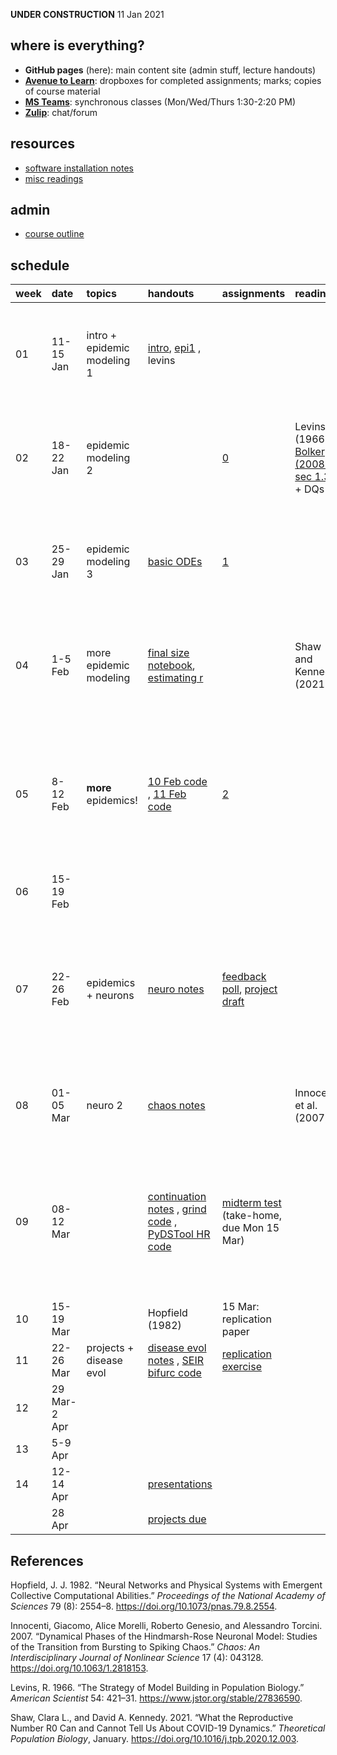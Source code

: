**UNDER CONSTRUCTION** 11 Jan 2021

where is everything?
--------------------

-   **GitHub pages** (here): main content site (admin stuff, lecture
    handouts)
-   [**Avenue to
    Learn**](%22https://avenue.cllmcmaster.ca/d2l/home/375748%22):
    dropboxes for completed assignments; marks; copies of course
    material
-   [**MS
    Teams**](https://teams.microsoft.com/l/channel/19%3ab78dff12b6774967ba803b12f8bf97cc%40thread.tacv2/General?groupId=265918a5-0ac6-41d8-95c9-b0b1563f87f5&tenantId=44376307-b429-42ad-8c25-28cd496f4772):
    synchronous classes (Mon/Wed/Thurs 1:30-2:20 PM)
-   [**Zulip**](https://math4mb.zulipchat.com/#): chat/forum

resources
---------

-   [software installation notes](./admin/software.html)
-   [misc readings](./admin/readings.html)

admin
-----

-   [course outline](./admin/4mbinfo.pdf)

schedule
--------

<table>
<colgroup>
<col style="width: 0%" />
<col style="width: 1%" />
<col style="width: 2%" />
<col style="width: 13%" />
<col style="width: 17%" />
<col style="width: 7%" />
<col style="width: 55%" />
<col style="width: 1%" />
</colgroup>
<thead>
<tr class="header">
<th style="text-align: left;">week</th>
<th style="text-align: left;">date</th>
<th style="text-align: left;">topics</th>
<th style="text-align: left;">handouts</th>
<th style="text-align: left;">assignments</th>
<th style="text-align: left;">readings</th>
<th style="text-align: left;">recordings</th>
<th style="text-align: left;">notes</th>
</tr>
</thead>
<tbody>
<tr class="odd">
<td style="text-align: left;">01</td>
<td style="text-align: left;">11-15 Jan</td>
<td style="text-align: left;">intro + epidemic modeling 1</td>
<td style="text-align: left;"><a href="notes/intro.pdf">intro</a>, <a href="notes/epi1.pdf">epi1</a> , levins</td>
<td style="text-align: left;"></td>
<td style="text-align: left;"></td>
<td style="text-align: left;"><a href="https://web.microsoftstream.com/video/f1861d40-4279-4356-8f98-eaa016402e98">11 Jan recording</a> , <a href="blackboard/bb_13jan.pdf">13 Jan blackboard</a> , <a href="https://web.microsoftstream.com/video/a4e1c484-499b-41fd-8599-39bcde8ed3f2">14 Jan recording</a>, <a href="blackboard/bb_13jan.pdf">14 Jan blackboard</a></td>
<td style="text-align: left;"></td>
</tr>
<tr class="even">
<td style="text-align: left;">02</td>
<td style="text-align: left;">18-22 Jan</td>
<td style="text-align: left;">epidemic modeling 2</td>
<td style="text-align: left;"></td>
<td style="text-align: left;"><a href="assignments/assignment_0.pdf">0</a></td>
<td style="text-align: left;"><span class="citation" data-cites="levins_strategy_1966">Levins (1966)</span>; <a href="readings/Bolker_2008_sec1.3.pdf">Bolker (2008) sec 1.3</a> + DQs</td>
<td style="text-align: left;"><a href="https://web.microsoftstream.com/video/a3303573-04d0-46f6-b483-bfd90e93acae">20 Jan recording</a> , <a href="blackboard/bb_20jan.pdf">20 Jan blackboard</a> , <a href="https://web.microsoftstream.com/video/d3b6032c-0b74-4d5d-8656-f7f1dedc6b3a">21 Jan recording</a>, <a href="blackboard/bb_21jan.pdf">21 Jan blackboard</a></td>
<td style="text-align: left;"></td>
</tr>
<tr class="odd">
<td style="text-align: left;">03</td>
<td style="text-align: left;">25-29 Jan</td>
<td style="text-align: left;">epidemic modeling 3</td>
<td style="text-align: left;"><a href="code/ode_ex1.Rmd">basic ODEs</a></td>
<td style="text-align: left;"><a href="assignments/assignment_1.pdf">1</a></td>
<td style="text-align: left;"></td>
<td style="text-align: left;"><a href="https://web.microsoftstream.com/video/d3b6032c-0b74-4d5d-8656-f7f1dedc6b3a">25 Jan recording</a> , <a href="blackboard/bb_25jan.pdf">25 Jan blackboard</a> , <a href="https://web.microsoftstream.com/video/a2e67217-6b1f-4a81-9b0a-f71f5f9f3815">27 Jan recording</a>, <a href="blackboard/bb_27jan.pdf">27 Jan blackboard</a></td>
<td style="text-align: left;"></td>
</tr>
<tr class="even">
<td style="text-align: left;">04</td>
<td style="text-align: left;">1-5 Feb</td>
<td style="text-align: left;">more epidemic modeling</td>
<td style="text-align: left;"><a href="code/finalsize_3feb.ipynb">final size notebook</a>, <a href="code/restimate_4feb.R">estimating r</a></td>
<td style="text-align: left;"></td>
<td style="text-align: left;"><span class="citation" data-cites="shaw_what_2021">Shaw and Kennedy (2021)</span></td>
<td style="text-align: left;"><a href="https://web.microsoftstream.com/video/73e16706-bba4-4fe0-8259-a8b90698baac">3 Feb recording</a> , <a href="blackboard/bb_03feb.pdf">3 Feb blackboard</a> , <a href="https://web.microsoftstream.com/video/73e16706-bba4-4fe0-8259-a8b90698baac">4 Feb recording</a>, <a href="blackboard/bb_04feb.pdf">4 Feb blackboard</a></td>
<td style="text-align: left;"></td>
</tr>
<tr class="odd">
<td style="text-align: left;">05</td>
<td style="text-align: left;">8-12 Feb</td>
<td style="text-align: left;"><strong>more</strong> epidemics!</td>
<td style="text-align: left;"><a href="code/reedfrost_10feb.R">10 Feb code</a> , <a href="code/reedfrost_11feb.R">11 Feb code</a></td>
<td style="text-align: left;"><a href="assignments/assignment_2.pdf">2</a></td>
<td style="text-align: left;"></td>
<td style="text-align: left;"><a href="https://web.microsoftstream.com/video/73e16706-bba4-4fe0-8259-a8b90698baac">8 Feb recording</a> , <a href="blackboard/bb_08feb.pdf">8 Feb blackboard</a> , <a href="https://web.microsoftstream.com/video/fab82e3a-1f43-40d4-a8ae-29711579bc39">10 Feb recording</a>, <a href="blackboard/bb_10feb.pdf">10 Feb blackboard</a> , <a href="https://web.microsoftstream.com/video/c2c4425b-de56-4e1f-a709-e4faa3c34cee">11 Feb recording</a>, <a href="blackboard/bb_11feb.pdf">11 Feb blackboard</a></td>
<td style="text-align: left;"></td>
</tr>
<tr class="even">
<td style="text-align: left;">06</td>
<td style="text-align: left;">15-19 Feb</td>
<td style="text-align: left;"></td>
<td style="text-align: left;"></td>
<td style="text-align: left;"></td>
<td style="text-align: left;"></td>
<td style="text-align: left;"></td>
<td style="text-align: left;">midterm break</td>
</tr>
<tr class="odd">
<td style="text-align: left;">07</td>
<td style="text-align: left;">22-26 Feb</td>
<td style="text-align: left;">epidemics + neurons</td>
<td style="text-align: left;"><a href="notes/neuro.pdf">neuro notes</a></td>
<td style="text-align: left;"><a href="https://forms.office.com/Pages/ResponsePage.aspx?id=B2M3RCm0rUKMJSjNSW9HcnItkWVZh0NIs3WqSgnk1GFUQ1k0QzFDM0ZNTTNIWU1RMUUyU1BQNjBIWS4u">feedback poll</a>, <a href="assignments/project.md">project draft</a></td>
<td style="text-align: left;"></td>
<td style="text-align: left;"><a href="https://web.microsoftstream.com/video/241c21c7-e351-479d-902b-7b87c0374af2">22 Feb recording</a> , <a href="blackboard/bb_22feb.pdf">22 Feb blackboard</a> , <a href="https://web.microsoftstream.com/video/3ad92b72-d830-4fbb-8477-1a6c0f216c4a">24 Feb recording</a>, <a href="blackboard/bb_24feb.pdf">24 Feb blackboard</a> , <a href="https://web.microsoftstream.com/video/c785bcb3-1ce3-4a0b-a0b8-caafa83519e1">25 Feb recording</a>, <a href="blackboard/bb_25feb.pdf">25 Feb blackboard</a></td>
<td style="text-align: left;"></td>
</tr>
<tr class="even">
<td style="text-align: left;">08</td>
<td style="text-align: left;">01-05 Mar</td>
<td style="text-align: left;">neuro 2</td>
<td style="text-align: left;"><a href="notes/chaos.pdf">chaos notes</a></td>
<td style="text-align: left;"></td>
<td style="text-align: left;"><span class="citation" data-cites="innocenti_dynamical_2007">Innocenti et al. (2007)</span></td>
<td style="text-align: left;"><a href="https://web.microsoftstream.com/video/6bf91c4a-446f-409a-bea9-790b70ebb8e4">01 Mar recording</a>, <a href="blackboard/bb_01mar.pdf">01 Mar blackboard</a> , <a href="blackboard/bb_04mar.pdf">04 Mar blackboard</a></td>
<td style="text-align: left;"></td>
</tr>
<tr class="odd">
<td style="text-align: left;">09</td>
<td style="text-align: left;">08-12 Mar</td>
<td style="text-align: left;"></td>
<td style="text-align: left;"><a href="notes/continuation.pdf">continuation notes</a> , <a href="code/grind.R">grind code</a> , <a href="code/PyCont_HindmarshRose.py">PyDSTool HR code</a></td>
<td style="text-align: left;"><a href="assignments/midterm.pdf">midterm test</a> (take-home, due Mon 15 Mar)</td>
<td style="text-align: left;"></td>
<td style="text-align: left;"><a href="https://web.microsoftstream.com/video/6b2dc02f-f5e9-49b6-aecc-f6a27633064b">08 Mar recording</a> , <a href="blackboard/bb_08mar.pdf">08 Mar blackboard</a> , <a href="https://web.microsoftstream.com/video/8e91dd16-ae58-4b75-b7fd-7722db24e813">10 Mar recording</a> , <a href="blackboard/bb_10mar.pdf">10 Mar blackboard</a> , <a href="https://web.microsoftstream.com/video/83b26976-38fe-44dc-92a6-1877cdbce8f9">11 Mar recording</a> (no 11 Mar blackboard)</td>
<td style="text-align: left;"></td>
</tr>
<tr class="even">
<td style="text-align: left;">10</td>
<td style="text-align: left;">15-19 Mar</td>
<td style="text-align: left;"></td>
<td style="text-align: left;"><span class="citation" data-cites="hopfield_neural_1982">Hopfield (1982)</span></td>
<td style="text-align: left;">15 Mar: replication paper</td>
<td style="text-align: left;"></td>
<td style="text-align: left;"></td>
<td style="text-align: left;"></td>
</tr>
<tr class="odd">
<td style="text-align: left;">11</td>
<td style="text-align: left;">22-26 Mar</td>
<td style="text-align: left;">projects + disease evol</td>
<td style="text-align: left;"><a href="notes/disease_evol.pdf">disease evol notes</a> , <a href="code/seas_forced_sir_bifurc.ipynb">SEIR bifurc code</a></td>
<td style="text-align: left;"><a href="assignments/replication.html">replication exercise</a></td>
<td style="text-align: left;"></td>
<td style="text-align: left;"><a href="https://web.microsoftstream.com/video/53dc8741-844c-4960-ab37-f9decc713b48">25 Mar recording</a></td>
<td style="text-align: left;"></td>
</tr>
<tr class="even">
<td style="text-align: left;">12</td>
<td style="text-align: left;">29 Mar-2 Apr</td>
<td style="text-align: left;"></td>
<td style="text-align: left;"></td>
<td style="text-align: left;"></td>
<td style="text-align: left;"></td>
<td style="text-align: left;"></td>
<td style="text-align: left;"></td>
</tr>
<tr class="odd">
<td style="text-align: left;">13</td>
<td style="text-align: left;">5-9 Apr</td>
<td style="text-align: left;"></td>
<td style="text-align: left;"></td>
<td style="text-align: left;"></td>
<td style="text-align: left;"></td>
<td style="text-align: left;"></td>
<td style="text-align: left;"></td>
</tr>
<tr class="even">
<td style="text-align: left;">14</td>
<td style="text-align: left;">12-14 Apr</td>
<td style="text-align: left;"></td>
<td style="text-align: left;"><a href="assignments/project.md">presentations</a></td>
<td style="text-align: left;"></td>
<td style="text-align: left;"></td>
<td style="text-align: left;"></td>
<td style="text-align: left;"></td>
</tr>
<tr class="odd">
<td style="text-align: left;"></td>
<td style="text-align: left;">28 Apr</td>
<td style="text-align: left;"></td>
<td style="text-align: left;"><a href="assignments/project.md">projects due</a></td>
<td style="text-align: left;"></td>
<td style="text-align: left;"></td>
<td style="text-align: left;"></td>
<td style="text-align: left;"></td>
</tr>
</tbody>
</table>

References
----------

Hopfield, J. J. 1982. “Neural Networks and Physical Systems with
Emergent Collective Computational Abilities.” *Proceedings of the
National Academy of Sciences* 79 (8): 2554–8.
<https://doi.org/10.1073/pnas.79.8.2554>.

Innocenti, Giacomo, Alice Morelli, Roberto Genesio, and Alessandro
Torcini. 2007. “Dynamical Phases of the Hindmarsh-Rose Neuronal Model:
Studies of the Transition from Bursting to Spiking Chaos.” *Chaos: An
Interdisciplinary Journal of Nonlinear Science* 17 (4): 043128.
<https://doi.org/10.1063/1.2818153>.

Levins, R. 1966. “The Strategy of Model Building in Population Biology.”
*American Scientist* 54: 421–31.
<https://www.jstor.org/stable/27836590>.

Shaw, Clara L., and David A. Kennedy. 2021. “What the Reproductive
Number R0 Can and Cannot Tell Us About COVID-19 Dynamics.” *Theoretical
Population Biology*, January.
<https://doi.org/10.1016/j.tpb.2020.12.003>.
